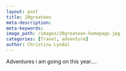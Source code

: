 ```yaml
---
layout: post
title: 20greateen
meta-description:
meta-keywords:
image_path: /images/20greateen-homepage.jpg
categories: [Travel, adventure]
author: Christina Lyndal
---
```


Adventures i am going on this year....

